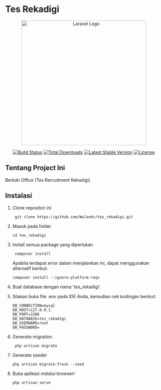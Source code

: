 # Tes Rekadigi
<p align="center"><a href="https://laravel.com" target="_blank"><img src="https://raw.githubusercontent.com/laravel/art/master/logo-lockup/5%20SVG/2%20CMYK/1%20Full%20Color/laravel-logolockup-cmyk-red.svg" width="400" alt="Laravel Logo"></a></p>

<p align="center">
<a href="https://travis-ci.org/laravel/framework"><img src="https://travis-ci.org/laravel/framework.svg" alt="Build Status"></a>
<a href="https://packagist.org/packages/laravel/framework"><img src="https://img.shields.io/packagist/dt/laravel/framework" alt="Total Downloads"></a>
<a href="https://packagist.org/packages/laravel/framework"><img src="https://img.shields.io/packagist/v/laravel/framework" alt="Latest Stable Version"></a>
<a href="https://packagist.org/packages/laravel/framework"><img src="https://img.shields.io/packagist/l/laravel/framework" alt="License"></a>
</p>

## Tentang Project Ini
Berkah Office (Tes Recruitment Rekadigi)

## Instalasi
1. Clone repositori ini
   ```
    git clone https://github.com/Wulandr/tes_rekadigi.git
   ```
2. Masuk pada folder
    ```
    cd tes_rekadigi
    ```
3. Install semua package yang diperlukan
    ```
     composer install
    ```
    Apabila terdapat error dalam menjalankan ini, dapat menggunakan alternatif berikut:
    ```
    composer install --ignore-platform-reqs 
    ```
4. Buat database dengan nama 'tes_rekadigi'.
   
5.  Silakan buka file .env pada IDE Anda, kemudian cek kodingan berikut:
    ```
    DB_CONNECTION=mysql
    DB_HOST=127.0.0.1
    DB_PORT=3306
    DB_DATABASE=tes_rekadigi
    DB_USERNAME=root
    DB_PASSWORD=
    ```
6. Generate migration
    ```
     php artisan migrate
    ```
7. Generate seeder
    ```
   php artisan migrate:fresh --seed
    ```
8. Buka aplikasi melalui browser!
    ```
    php artisan serve
    ```